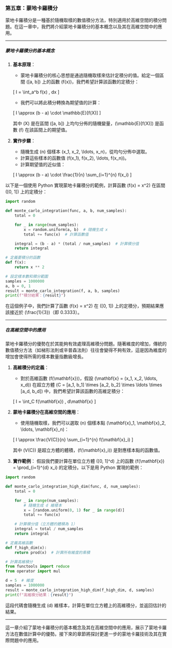### 第五章：蒙地卡羅積分

蒙地卡羅積分是一種基於隨機取樣的數值積分方法，特別適用於高維空間的積分問題。在這一章中，我們將介紹蒙地卡羅積分的基本概念以及其在高維空間中的應用。

---

##### 蒙地卡羅積分的基本概念

1. **基本原理**：
   - 蒙地卡羅積分的核心思想是通過隨機取樣來估計定積分的值。給定一個區間 \([a, b]\) 上的函數 \(f(x)\)，我們希望計算該函數的定積分：

   \[
   I = \int_a^b f(x) \, dx
   \]

   - 我們可以將此積分轉換為期望值的計算：

   \[
   I \approx (b - a) \cdot \mathbb{E}[f(X)]
   \]

   其中 \(X\) 是在區間 \([a, b]\) 上均勻分佈的隨機變量，\(\mathbb{E}[f(X)]\) 是函數 \(f\) 在該區間上的期望值。

2. **實作步驟**：
   - 隨機生成 \(n\) 個樣本 \(x_1, x_2, \ldots, x_n\)，從均勻分佈中選取。
   - 計算這些樣本的函數值 \(f(x_1), f(x_2), \ldots, f(x_n)\)。
   - 計算期望值的近似值：

   \[
   I \approx (b - a) \cdot \frac{1}{n} \sum_{i=1}^{n} f(x_i)
   \]

以下是一個使用 Python 實現蒙地卡羅積分的範例，計算函數 \(f(x) = x^2\) 在區間 \([0, 1]\) 上的定積分：

```python
import random

def monte_carlo_integration(func, a, b, num_samples):
    total = 0

    for _ in range(num_samples):
        x = random.uniform(a, b)  # 隨機生成 x
        total += func(x)  # 計算函數值

    integral = (b - a) * (total / num_samples)  # 計算積分值
    return integral

# 定義要積分的函數
def f(x):
    return x ** 2

# 設定樣本數和積分範圍
samples = 1000000
a, b = 0, 1
result = monte_carlo_integration(f, a, b, samples)
print(f"積分結果：{result}")
```

在這個例子中，我們計算了函數 \(f(x) = x^2\) 在 \([0, 1]\) 上的定積分，預期結果應該接近於 \(\frac{1}{3}\)（即 0.3333）。

---

##### 在高維空間中的應用

蒙地卡羅積分的優勢在於其能夠有效處理高維積分問題。隨著維度的增加，傳統的數值積分方法（如梯形法則或辛普森法則）往往會變得不夠有效，這是因為維度的增加會使得所需的樣本數量指數級增長。

1. **高維積分的定義**：
   - 對於高維函數 \(f(\mathbf{x})\)，假設 \(\mathbf{x} = (x_1, x_2, \ldots, x_d)\) 在超立方體 \(C = [a_1, b_1] \times [a_2, b_2] \times \ldots \times [a_d, b_d]\) 中，我們希望計算該函數的高維定積分：

   \[
   I = \int_C f(\mathbf{x}) \, d\mathbf{x}
   \]

2. **蒙地卡羅積分在高維空間的應用**：
   - 使用隨機取樣，我們可以選取 \(n\) 個樣本點 \(\mathbf{x}_1, \mathbf{x}_2, \ldots, \mathbf{x}_n\)：
   
   \[
   I \approx \frac{V(C)}{n} \sum_{i=1}^{n} f(\mathbf{x}_i)
   \]

   其中 \(V(C)\) 是超立方體的體積，\(f(\mathbf{x}_i)\) 是對應樣本點的函數值。

3. **實作範例**：
   假設我們要計算在單位立方體 \([0, 1]^d\) 上的函數 \(f(\mathbf{x}) = \prod_{i=1}^{d} x_i\) 的定積分。以下是用 Python 實現的範例：

```python
import random

def monte_carlo_integration_high_dim(func, d, num_samples):
    total = 0

    for _ in range(num_samples):
        # 隨機生成 d 維樣本
        x = [random.uniform(0, 1) for _ in range(d)]
        total += func(x)

    # 計算積分值（立方體的體積為 1）
    integral = total / num_samples
    return integral

# 定義高維函數
def f_high_dim(x):
    return prod(x)  # 計算所有維度的乘積

# 計算高維積分
from functools import reduce
from operator import mul

d = 5  # 維度
samples = 1000000
result = monte_carlo_integration_high_dim(f_high_dim, d, samples)
print(f"高維積分結果：{result}")
```

這段代碼會隨機生成 \(d\) 維樣本，計算在單位立方體上的高維積分，並返回估計的結果。

---

這一章介紹了蒙地卡羅積分的基本概念及其在高維空間中的應用，展示了蒙地卡羅方法在數值計算中的優勢。接下來的章節將探討更進一步的蒙地卡羅技術及其在實際問題中的應用。